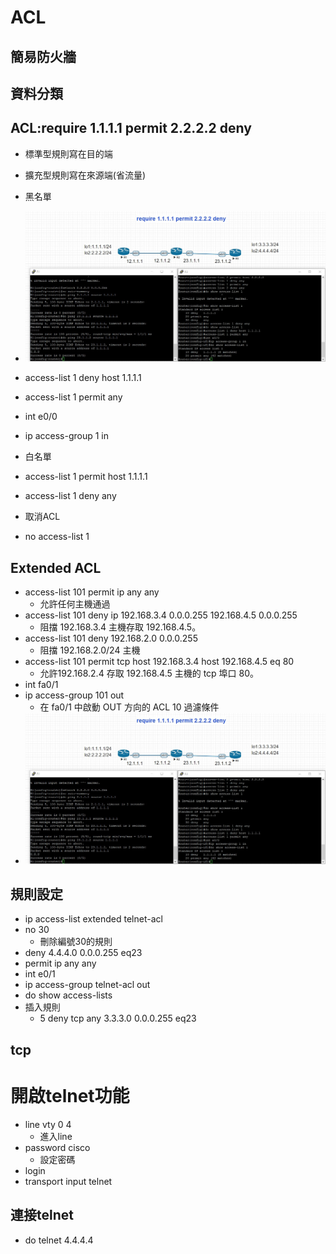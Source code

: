 # ACL
## 簡易防火牆
## 資料分類

## ACL:require 1.1.1.1 permit 2.2.2.2 deny
- 標準型規則寫在目的端
- 擴充型規則寫在來源端(省流量)

- 黑名單
- ![](01.jpg)
- access-list 1 deny host 1.1.1.1
- access-list 1 permit any
- int e0/0
- ip access-group 1 in

- 白名單
- access-list 1 permit host 1.1.1.1
- access-list 1 deny any

- 取消ACL
- no access-list 1

## Extended ACL
- access-list 101 permit ip any any
  - 允許任何主機通過
- access-list 101 deny ip 192.168.3.4 0.0.0.255 192.168.4.5 0.0.0.255
  - 阻擋 192.168.3.4 主機存取 192.168.4.5。
- access-list 101 deny 192.168.2.0 0.0.0.255
  - 阻擋 192.168.2.0/24 主機
- access-list 101 permit tcp host 192.168.3.4 host 192.168.4.5 eq 80
  - 允許192.168.2.4 存取 192.168.4.5 主機的 tcp 埠口 80。
- int fa0/1
- ip access-group 101 out
  - 在 fa0/1 中啟動 OUT 方向的 ACL 10 過濾條件
- ![](01.jpg)
## 規則設定
- ip access-list extended telnet-acl
- no 30                
  - 刪除編號30的規則
- deny 4.4.4.0 0.0.0.255 eq23
- permit ip any any
- int e0/1
- ip access-group telnet-acl out
- do show access-lists
- 插入規則
  - 5 deny tcp any 3.3.3.0 0.0.0.255 eq23 


## tcp
# 開啟telnet功能
- line vty 0 4
  - 進入line
- password cisco
  - 設定密碼
- login
- transport input telnet
## 連接telnet
- do telnet 4.4.4.4

